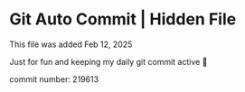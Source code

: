 # Git Auto Commit | Hidden File

This file was added Feb 12, 2025

Just for fun and keeping my daily git commit active 🤪

commit number: 219613
